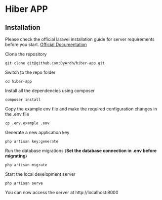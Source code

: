 # Hiber APP

## Installation

Please check the official laravel installation guide for server requirements before you start. [Official Documentation](https://laravel.com/docs/9.x/installation)

Clone the repository

    git clone git@github.com:DyArdh/hiber-app.git

Switch to the repo folder

    cd hiber-app

Install all the dependencies using composer

    composer install

Copy the example env file and make the required configuration changes in the .env file

    cp .env.example .env

Generate a new application key

    php artisan key:generate

Run the database migrations (**Set the database connection in .env before migrating**)

    php artisan migrate

Start the local development server

    php artisan serve

You can now access the server at http://localhost:8000
